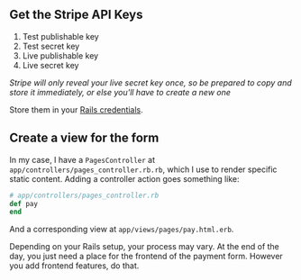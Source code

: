 ## Get the Stripe API Keys

1. Test publishable key
2. Test secret key
3. Live publishable key
4. Live secret key 

*Stripe will only reveal your live secret key once, so be prepared to copy and store it immediately, or else you'll have to create a new one*

Store them in your [Rails credentials](https://medium.com/cedarcode/rails-5-2-credentials-9b3324851336). 

## Create a view for the form

In my case, I have a `PagesController` at `app/controllers/pages_controller.rb.rb`, which I use to render specific static content. Adding a controller action goes something like: 

```rb
# app/controllers/pages_controller.rb
def pay 
end
```

And a corresponding view at `app/views/pages/pay.html.erb`.

Depending on your Rails setup, your process may vary. At the end of the day, you just need a place for the frontend of the payment form. However you add frontend features, do that. 

